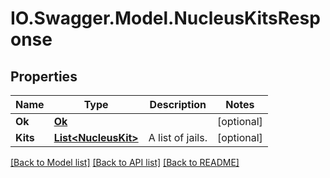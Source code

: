 # IO.Swagger.Model.NucleusKitsResponse
## Properties

Name | Type | Description | Notes
------------ | ------------- | ------------- | -------------
**Ok** | [**Ok**](Ok.md) |  | [optional] 
**Kits** | [**List&lt;NucleusKit&gt;**](NucleusKit.md) | A list of jails. | [optional] 

[[Back to Model list]](../README.md#documentation-for-models) [[Back to API list]](../README.md#documentation-for-api-endpoints) [[Back to README]](../README.md)

